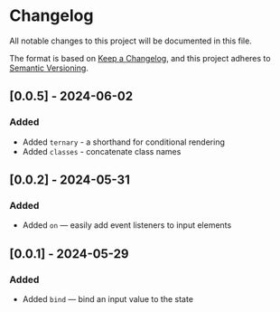 # Changelog

All notable changes to this project will be documented in this file.

The format is based on [Keep a Changelog](https://keepachangelog.com/en/1.1.0/),
and this project adheres to [Semantic Versioning](https://semver.org/spec/v2.0.0.html).

## [0.0.5] - 2024-06-02

### Added

- Added `ternary` - a shorthand for conditional rendering
- Added `classes` - concatenate class names

## [0.0.2] - 2024-05-31

### Added

- Added `on` — easily add event listeners to input elements

## [0.0.1] - 2024-05-29

### Added

- Added `bind` — bind an input value to the state
